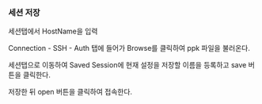### 세션 저장

세션탭에서 HostName을 입력

Connection - SSH - Auth 탭에 들어가 Browse를 클릭하여 ppk 파일을 불러온다.

세션탭으로 이동하여 Saved Session에 현재 설정을 저장할 이름을 등록하고 save 버튼을 클릭한다.

저장한 뒤 open 버튼을 클릭하여 접속한다.
